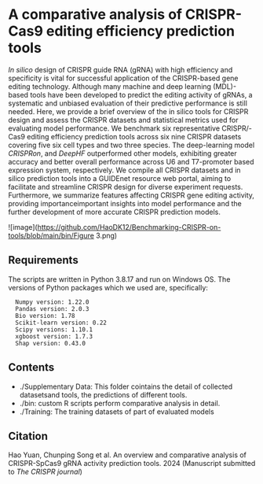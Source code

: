 # A comparative analysis of CRISPR-Cas9 editing efficiency prediction tools

*In silico* design of CRISPR guide RNA (gRNA) with high efficiency and specificity is vital for successful application of the CRISPR-based gene editing technology. Although many machine and deep learning (MDL)-based tools have been developed to predict the editing activity of gRNAs, a systematic and unbiased evaluation of their predictive performance is still needed. Here, we provide a brief overview of the in silico tools for CRISPR design and assess the CRISPR datasets and statistical metrics used for evaluating model performance. We benchmark six representative CRISPR/-Cas9 editing efficiency prediction tools across six nine CRISPR datasets covering five six cell types and two three species. The deep-learning model *CRISPRon*, and *DeepHF* outperformed other models, exhibiting greater accuracy and better overall performance across U6 and T7-promoter based expression system, respectively. We compile all CRISPR datasets and in silico prediction tools into a GUIDEnet resource web portal, aiming to facilitate and streamline CRISPR design for diverse experiment requests. Furthermore, we summarize features affecting CRISPR gene editing activity, providing importanceimportant insights into model performance and the further development of more accurate CRISPR prediction models.


![image](https://github.com/HaoDK12/Benchmarking-CRISPR-on-tools/blob/main/bin/Figure 3.png)

## Requirements
The scripts are written in Python 3.8.17 and run on Windows OS. The versions of Python packages which we used are, specifically:
```
  Numpy version: 1.22.0
  Pandas version: 2.0.3
  Bio version: 1.78
  Scikit-learn version: 0.22
  Scipy versions: 1.10.1
  xgboost version: 1.7.3
  Shap version: 0.43.0
```

## Contents
  - ./Supplementary Data:  This folder cointains the detail of collected datasetsand tools, the predictions of different tools.
  - ./bin: custom R scripts perform comparative analysis in detail.
  - ./Training: The training datasets of part of evaluated models

## Citation
Hao Yuan, Chunping Song et al. An overview and comparative analysis of CRISPR-SpCas9 gRNA activity prediction tools. 2024 (Manuscript submitted to *The CRISPR journal*)
